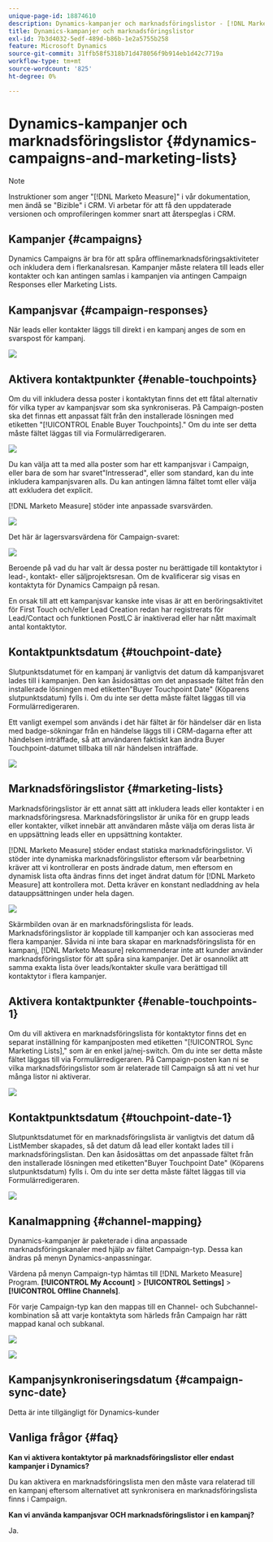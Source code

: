 ```yaml
---
unique-page-id: 18874610
description: Dynamics-kampanjer och marknadsföringslistor - [!DNL Marketo Measure] - Produktdokumentation
title: Dynamics-kampanjer och marknadsföringslistor
exl-id: 7b3d4032-5edf-489d-b86b-1e2a5755b258
feature: Microsoft Dynamics
source-git-commit: 31ffb58f5318b71d478056f9b914eb1d42c7719a
workflow-type: tm+mt
source-wordcount: '825'
ht-degree: 0%

---
```


# Dynamics-kampanjer och marknadsföringslistor {#dynamics-campaigns-and-marketing-lists}

>[!NOTE]
>
>Instruktioner som anger &quot;[!DNL Marketo Measure]&quot; i vår dokumentation, men ändå se &quot;Bizible&quot; i CRM. Vi arbetar för att få den uppdaterade versionen och omprofileringen kommer snart att återspeglas i CRM.

## Kampanjer {#campaigns}

Dynamics Campaigns är bra för att spåra offlinemarknadsföringsaktiviteter och inkludera dem i flerkanalsresan. Kampanjer måste relatera till leads eller kontakter och kan antingen samlas i kampanjen via antingen Campaign Responses eller Marketing Lists.

## Kampanjsvar {#campaign-responses}

När leads eller kontakter läggs till direkt i en kampanj anges de som en svarspost för kampanj.

![](assets/1.png)

## Aktivera kontaktpunkter {#enable-touchpoints}

Om du vill inkludera dessa poster i kontaktytan finns det ett fåtal alternativ för vilka typer av kampanjsvar som ska synkroniseras. På Campaign-posten ska det finnas ett anpassat fält från den installerade lösningen med etiketten &quot;[!UICONTROL Enable Buyer Touchpoints].&quot; Om du inte ser detta måste fältet läggas till via Formulärredigeraren.

![](assets/2.png)

Du kan välja att ta med alla poster som har ett kampanjsvar i Campaign, eller bara de som har svaret&quot;Intresserad&quot;, eller som standard, kan du inte inkludera kampanjsvaren alls. Du kan antingen lämna fältet tomt eller välja att exkludera det explicit.

[!DNL Marketo Measure] stöder inte anpassade svarsvärden.

![](assets/3.png)

Det här är lagersvarsvärdena för Campaign-svaret:

![](assets/4.png)

Beroende på vad du har valt är dessa poster nu berättigade till kontaktytor i lead-, kontakt- eller säljprojektsresan. Om de kvalificerar sig visas en kontaktyta för Dynamics Campaign på resan.

En orsak till att ett kampanjsvar kanske inte visas är att en beröringsaktivitet för First Touch och/eller Lead Creation redan har registrerats för Lead/Contact och funktionen PostLC är inaktiverad eller har nått maximalt antal kontaktytor.

## Kontaktpunktsdatum {#touchpoint-date}

Slutpunktsdatumet för en kampanj är vanligtvis det datum då kampanjsvaret lades till i kampanjen. Den kan åsidosättas om det anpassade fältet från den installerade lösningen med etiketten&quot;Buyer Touchpoint Date&quot; (Köparens slutpunktsdatum) fylls i. Om du inte ser detta måste fältet läggas till via Formulärredigeraren.

Ett vanligt exempel som används i det här fältet är för händelser där en lista med badge-sökningar från en händelse läggs till i CRM-dagarna efter att händelsen inträffade, så att användaren faktiskt kan ändra Buyer Touchpoint-datumet tillbaka till när händelsen inträffade.

![](assets/5.png)

## Marknadsföringslistor {#marketing-lists}

Marknadsföringslistor är ett annat sätt att inkludera leads eller kontakter i en marknadsföringsresa. Marknadsföringslistor är unika för en grupp leads eller kontakter, vilket innebär att användaren måste välja om deras lista är en uppsättning leads eller en uppsättning kontakter.

[!DNL Marketo Measure] stöder endast statiska marknadsföringslistor. Vi stöder inte dynamiska marknadsföringslistor eftersom vår bearbetning kräver att vi kontrollerar en posts ändrade datum, men eftersom en dynamisk lista ofta ändras finns det inget ändrat datum för [!DNL Marketo Measure] att kontrollera mot. Detta kräver en konstant nedladdning av hela datauppsättningen under hela dagen.

![](assets/6.png)

Skärmbilden ovan är en marknadsföringslista för leads. Marknadsföringslistor är kopplade till kampanjer och kan associeras med flera kampanjer. Såvida ni inte bara skapar en marknadsföringslista för en kampanj, [!DNL Marketo Measure] rekommenderar inte att kunder använder marknadsföringslistor för att spåra sina kampanjer. Det är osannolikt att samma exakta lista över leads/kontakter skulle vara berättigad till kontaktytor i flera kampanjer.

## Aktivera kontaktpunkter {#enable-touchpoints-1}

Om du vill aktivera en marknadsföringslista för kontaktytor finns det en separat inställning för kampanjposten med etiketten &quot;[!UICONTROL Sync Marketing Lists],&quot; som är en enkel ja/nej-switch. Om du inte ser detta måste fältet läggas till via Formulärredigeraren. På Campaign-posten kan ni se vilka marknadsföringslistor som är relaterade till Campaign så att ni vet hur många listor ni aktiverar.

![](assets/7.png)

## Kontaktpunktsdatum {#touchpoint-date-1}

Slutpunktsdatumet för en marknadsföringslista är vanligtvis det datum då ListMember skapades, så det datum då lead eller kontakt lades till i marknadsföringslistan. Den kan åsidosättas om det anpassade fältet från den installerade lösningen med etiketten&quot;Buyer Touchpoint Date&quot; (Köparens slutpunktsdatum) fylls i. Om du inte ser detta måste fältet läggas till via Formulärredigeraren.

![](assets/8.png)

## Kanalmappning {#channel-mapping}

Dynamics-kampanjer är paketerade i dina anpassade marknadsföringskanaler med hjälp av fältet Campaign-typ. Dessa kan ändras på menyn Dynamics-anpassningar.

Värdena på menyn Campaign-typ hämtas till [!DNL Marketo Measure] Program. **[!UICONTROL My Account]** > **[!UICONTROL Settings]** > **[!UICONTROL Offline Channels]**.

För varje Campaign-typ kan den mappas till en Channel- och Subchannel-kombination så att varje kontaktyta som härleds från Campaign har rätt mappad kanal och subkanal.

![](assets/9.png)

![](assets/10.png)

## Kampanjsynkroniseringsdatum {#campaign-sync-date}

Detta är inte tillgängligt för Dynamics-kunder

## Vanliga frågor {#faq}

**Kan vi aktivera kontaktytor på marknadsföringslistor eller endast kampanjer i Dynamics?**

Du kan aktivera en marknadsföringslista men den måste vara relaterad till en kampanj eftersom alternativet att synkronisera en marknadsföringslista finns i Campaign.

**Kan vi använda kampanjsvar OCH marknadsföringslistor i en kampanj?**

Ja.
